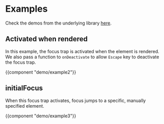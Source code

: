 # Examples

<aside>
  Check the demos from the underlying library <a href="https://davidtheclark.github.io/focus-trap/demo/" target="_blank">here</a>.
</aside>

## Activated when rendered

In this example, the focus trap is activated when the element is rendered.
We also pass a function to `onDeactivate` to allow `Escape` key to deactivate
the focus trap.

{{component "demo/example2"}}

## initialFocus

When this focus trap activates, focus jumps to a specific, manually specified element.


{{component "demo/example3"}}
